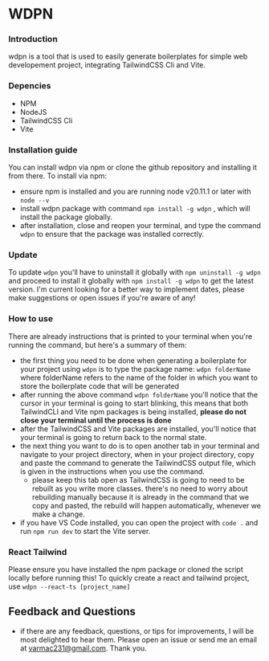 # WDPN

### Introduction
wdpn is a tool that is used to easily generate boilerplates for simple web developement project, integrating TailwindCSS Cli and Vite. 

### Depencies
- NPM
- NodeJS
- TailwindCSS Cli
- Vite

### Installation guide
You can install wdpn via npm or clone the github repository and installing it from there.
To install via npm:

- ensure npm is installed and you are running node v20.11.1 or later with `node --v`
- install wdpn package with command `npm install -g wdpn` , which will install the package globally.
- after installation, close and reopen your terminal, and type the command `wdpn` to ensure that the package was installed correctly.

### Update 
To update `wdpn` you'll have to uninstall it globally with `npm uninstall -g wdpn` and proceed to install it globally with `npm install -g wdpn` to get the latest version. 
I'm current looking for a better way to implement dates, please make suggestions or open issues if you're aware of any!

### How to use
There are already instructions that is printed to your terminal when you're running the command, but here's a summary of them:

- the first thing you need to be done when generating a boilerplate for your project using `wdpn` is to type the package name: `wdpn folderName` where folderName refers to the name of the folder in which you want to store the boilerplate code that will be generated
- after running the above command `wdpn folderName` you'll notice that the cursor in your terminal is going to start blinking, this means that both TailwindCLI and Vite npm packages is being installed, **please do not close your terminal until the process is done**
- after the TailwindCSS and Vite packages are installed, you'll notice that your terminal is going to return back to the normal state.
- the next thing you want to do is to open another tab in your terminal and navigate to your project directory, when in your project directory, copy and paste the command to generate the TailwindCSS output file, which is given in the instructions when you use the command.
    - please keep this tab open as TailwindCSS is going to need to be rebuilt as you write more classes. there's no need to worry about rebuilding manually because it is already in the command that we copy and pasted, the rebuild will happen automatically, whenever we make a change.
- if you have VS Code installed, you can open the project with `code .` and run `npm run dev` to start the Vite server.

### React Tailwind 
Please ensure you have installed the npm package or cloned the script locally before running this!
To quickly create a react and tailwind project, use `wdpn --react-ts [project_name]`
 
## Feedback and Questions
- if there are any feedback, questions, or tips for improvements, I will be most delighted to hear them. Please open an issue or send me an email at varmac231@gmail.com. Thank you.
